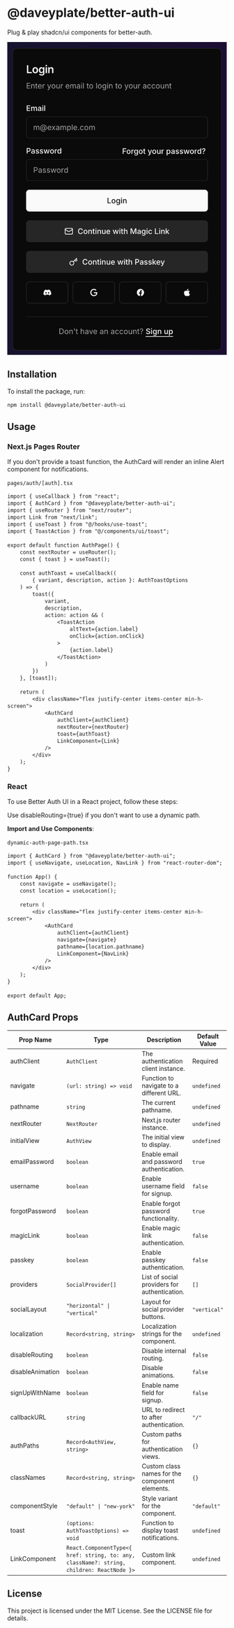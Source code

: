 # @daveyplate/better-auth-ui

Plug & play shadcn/ui components for better-auth.

![better-auth-ui|250](screenshot.png)

## Installation

To install the package, run:

```bash
npm install @daveyplate/better-auth-ui
```

## Usage

### Next.js Pages Router

If you don't provide a toast function, the AuthCard 
will render an inline Alert component for notifications.

`pages/auth/[auth].tsx`
```tsx
import { useCallback } from "react";
import { AuthCard } from "@daveyplate/better-auth-ui";
import { useRouter } from "next/router";
import Link from "next/link";
import { useToast } from "@/hooks/use-toast";
import { ToastAction } from "@/components/ui/toast";

export default function AuthPage() {
    const nextRouter = useRouter();
    const { toast } = useToast();

    const authToast = useCallback((
        { variant, description, action }: AuthToastOptions
    ) => {
        toast({
            variant,
            description,
            action: action && (
                <ToastAction
                    altText={action.label}
                    onClick={action.onClick}
                >
                    {action.label}
                </ToastAction>
            )
        })
    }, [toast]);

    return (
        <div className="flex justify-center items-center min-h-screen">
            <AuthCard 
                authClient={authClient} 
                nextRouter={nextRouter} 
                toast={authToast}
                LinkComponent={Link}
            />
        </div>
    );
}
```

### React

To use Better Auth UI in a React project, follow these steps:

Use disableRouting={true} if you don't want to use a dynamic path.

**Import and Use Components**:

`dynamic-auth-page-path.tsx`
```tsx
import { AuthCard } from "@daveyplate/better-auth-ui";
import { useNavigate, useLocation, NavLink } from "react-router-dom";

function App() {
    const navigate = useNavigate();
    const location = useLocation();

    return (
        <div className="flex justify-center items-center min-h-screen">
            <AuthCard 
                authClient={authClient} 
                navigate={navigate} 
                pathname={location.pathname} 
                LinkComponent={NavLink} 
            />
        </div>
    );
}

export default App;
```

## AuthCard Props

| Prop Name         | Type                                                                 | Description                                                                                       | Default Value               |
|-------------------|----------------------------------------------------------------------|---------------------------------------------------------------------------------------------------|-----------------------------|
| authClient        | `AuthClient`                                                         | The authentication client instance.                                                               | Required                    |
| navigate          | `(url: string) => void`                                              | Function to navigate to a different URL.                                                          | `undefined`           |
| pathname          | `string`                                                             | The current pathname.                                                                             | `undefined`  |
| nextRouter        | `NextRouter`                                                         | Next.js router instance.                                                                          | `undefined`                 |
| initialView       | `AuthView`                                                           | The initial view to display.                                                                      | `undefined`                 |
| emailPassword     | `boolean`                                                            | Enable email and password authentication.                                                         | `true`                      |
| username          | `boolean`                                                            | Enable username field for signup.                                                                 | `false`                     |
| forgotPassword    | `boolean`                                                            | Enable forgot password functionality.                                                             | `true`                      |
| magicLink         | `boolean`                                                            | Enable magic link authentication.                                                                 | `false`                     |
| passkey           | `boolean`                                                            | Enable passkey authentication.                                                                    | `false`                     |
| providers         | `SocialProvider[]`                                                   | List of social providers for authentication.                                                      | `[]`                        |
| socialLayout      | `"horizontal" \| "vertical"`                                         | Layout for social provider buttons.                                                               | `"vertical"`                |
| localization      | `Record<string, string>`                                | Localization strings for the component.                                                           | `undefined`       |
| disableRouting    | `boolean`                                                            | Disable internal routing.                                                                         | `false`                     |
| disableAnimation  | `boolean`                                                            | Disable animations.                                                                               | `false`                     |
| signUpWithName    | `boolean`                                                            | Enable name field for signup.                                                                     | `false`                     |
| callbackURL       | `string`                                                             | URL to redirect to after authentication.                                                          | `"/"`                       |
| authPaths         | `Record<AuthView, string>`                                  | Custom paths for authentication views.                                                            | `{}`                        |
| classNames        | `Record<string, string>`                                            | Custom class names for the component elements.                                                    | `{}`                        |
| componentStyle    | `"default" \| "new-york"`                                            | Style variant for the component.                                                                  | `"default"`                 |
| toast             | `(options: AuthToastOptions) => void`                                | Function to display toast notifications.                                                          | `undefined`                 |
| LinkComponent     | `React.ComponentType<{ href: string, to: any, className?: string, children: ReactNode }>` | Custom link component.                                                                            | `undefined`               |

## License

This project is licensed under the MIT License. See the LICENSE file for details.